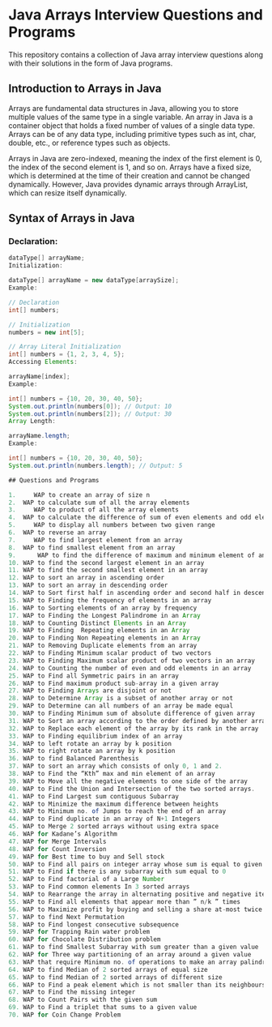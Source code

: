 # Java Arrays Interview Questions and Programs

This repository contains a collection of Java array interview questions along with their solutions in the form of Java programs.

## Introduction to Arrays in Java

Arrays are fundamental data structures in Java, allowing you to store multiple values of the same type in a single variable. An array in Java is a container object that holds a fixed number of values of a single data type. Arrays can be of any data type, including primitive types such as int, char, double, etc., or reference types such as objects.

Arrays in Java are zero-indexed, meaning the index of the first element is 0, the index of the second element is 1, and so on. Arrays have a fixed size, which is determined at the time of their creation and cannot be changed dynamically. However, Java provides dynamic arrays through ArrayList, which can resize itself dynamically.

## Syntax of Arrays in Java

### Declaration:
```java
dataType[] arrayName;
Initialization:

dataType[] arrayName = new dataType[arraySize];
Example:

// Declaration
int[] numbers;

// Initialization
numbers = new int[5];

// Array Literal Initialization
int[] numbers = {1, 2, 3, 4, 5};
Accessing Elements:

arrayName[index];
Example:

int[] numbers = {10, 20, 30, 40, 50};
System.out.println(numbers[0]); // Output: 10
System.out.println(numbers[2]); // Output: 30
Array Length:

arrayName.length;
Example:

int[] numbers = {10, 20, 30, 40, 50};
System.out.println(numbers.length); // Output: 5

## Questions and Programs

1.	   WAP to create an array of size n
2. 	WAP to calculate sum of all the array elements
3.	   WAP to product of all the array elements
4. 	WAP to calculate the difference of sum of even elements and odd elements 
5.	   WAP to display all numbers between two given range
6. 	WAP to reverse an array
7.	   WAP to find largest element from an array
8. 	WAP to find smallest element from an array
9.  	WAP to find the difference of maximum and minimum element of an array
10.	WAP to find the second largest element in an array
11.	WAP to find the second smallest element in an array
12.	WAP to sort an array in ascending order
13.	WAP to sort an array in descending order
14.	WAP to Sort first half in ascending order and second half in descending
15.	WAP to Finding the frequency of elements in an array
16.	WAP to Sorting elements of an array by frequency 
17.	WAP to Finding the Longest Palindrome in an Array
18.	WAP to Counting Distinct Elements in an Array
19.	WAP to Finding  Repeating elements in an Array
20.	WAP to Finding Non Repeating elements in an Array
21.	WAP to Removing Duplicate elements from an array
22.	WAP to Finding Minimum scalar product of two vectors
23.	WAP to Finding Maximum scalar product of two vectors in an array
24.	WAP to Counting the number of even and odd elements in an array
25.	WAP to Find all Symmetric pairs in an array
26.	WAP to Find maximum product sub-array in a given array
27.	WAP to Finding Arrays are disjoint or not
28.	WAP to Determine Array is a subset of another array or not
29.	WAP to Determine can all numbers of an array be made equal
30.	WAP to Finding Minimum sum of absolute difference of given array
31.	WAP to Sort an array according to the order defined by another array
32.	WAP to Replace each element of the array by its rank in the array
33.	WAP to Finding equilibrium index of an array
34.	WAP to left rotate an array by k position
35.	WAP to right rotate an array by k position
36.	WAP to find Balanced Parenthesis 
37.	WAP to sort an array which consists of only 0, 1 and 2.
38.	WAP to Find the “Kth” max and min element of an array
39.	WAP to Move all the negative elements to one side of the array
40.	WAP to Find the Union and Intersection of the two sorted arrays.
41.	WAP to Find Largest sum contiguous Subarray
42.	WAP to Minimize the maximum difference between heights
43.	WAP to Minimum no. of Jumps to reach the end of an array
44.	WAP to Find duplicate in an array of N+1 Integers
45.	WAP to Merge 2 sorted arrays without using extra space
46.	WAP for Kadane’s Algorithm
47.	WAP for Merge Intervals
48.	WAP for Count Inversion
49.	WAP for Best time to buy and Sell stock
50.	WAP to Find all pairs on integer array whose sum is equal to given number
51.	WAP to Find if there is any subarray with sum equal to 0
52.	WAP to Find factorial of a Large Number
53.	WAP to Find common elements In 3 sorted arrays
54.	WAP to Rearrange the array in alternating positive and negative items 
55.	WAP to Find all elements that appear more than ” n/k ” times
56.	WAP to Maximize profit by buying and selling a share at-most twice
57.	WAP to find Next Permutation
58.	WAP to Find longest consecutive subsequence
59.	WAP for Trapping Rain water problem
60.	WAP for Chocolate Distribution problem
61.	WAP to find Smallest Subarray with sum greater than a given value
62.	WAP for Three way partitioning of an array around a given value
63.	WAP that require Minimum no. of operations to make an array palindrome
64.	WAP to find Median of 2 sorted arrays of equal size
65.	WAP to find Median of 2 sorted arrays of different size
66.	WAP to Find a peak element which is not smaller than its neighbours
67.	WAP to Find the missing integer
68.	WAP to Count Pairs with the given sum
69.	WAP to Find a triplet that sums to a given value
70.	WAP for Coin Change Problem
